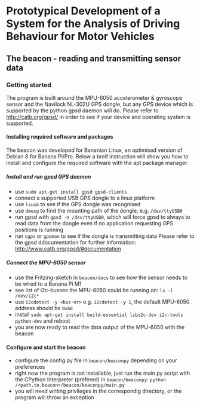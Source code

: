 # Prototypical Development of a System for the Analysis of Driving Behaviour for Motor Vehicles
## The beacon - reading and transmitting sensor data

### Getting started
The program is built around the MPU-6050 accelerometer & gyroscope sensor and the Navilock NL-302U GPS dongle, but any GPS device which is supported by the python gpsd daemon will do. Please refer to http://catb.org/gpsd/ in order to see if your device and operating system is supported.

#### Installing required software and packages
The beacon was developed for Bananian Linux, an optimised version of Debian 8 for Banana Pi/Pro. Below a breif instruction will show you how to install and configure the required software with the apt package manager.
##### Install and run gpsd GPS daemon
- use `sudo apt-get install gpsd gpsd-clients`
- connect a supported USB GPS dongle to a linux platform
- use `lsusb` to see if the GPS dongle was recognised
- use `dmesg` to find the mounting path of the dongle, e.g. `/dev/ttyUSB0`
- run gpsd with `gpsd -n /dev/ttyUSB0`, which will force gpsd to always to read data from the dongle even if no application requesting GPS positions is running
- run `cgps` or `gpsmon` to see if the dongle is transmitting data
Please refer to the gpsd ddocumentation for further information: http://www.catb.org/gpsd/#documentation

##### Connect the MPU-6050 sensor
- use the Fritzing-sketch in `beacon/docs` to see how the sensor needs to be wired to a Banana Pi M1
- see list of i2c-busses the MPU-6050 could be running on: `ls -l /dev/i2c*`
- use `i2cdetect -y <bus-nr>` e.g. `i2cdetect -y 1`, the default MPU-6050 address should be `0x68` 
- install `sudo apt-get install build-essential libi2c-dev i2c-tools python-dev` and reboot
- you are now ready to read the data output of the MPU-6050 with the beacon

#### Configure and start the beacon
- configure the config.py file in `beacon/beaconpy` depending on your preferences
- right now the program is not installable, just run the main.py script with the CPython Interpreter (prefered) in `beacon/beaconpy`: `python /<path.to.beacon>/beacon/beaconpy/main.py`
- you will need writing privileges in the correspondig directory, or the program will throw an exception
